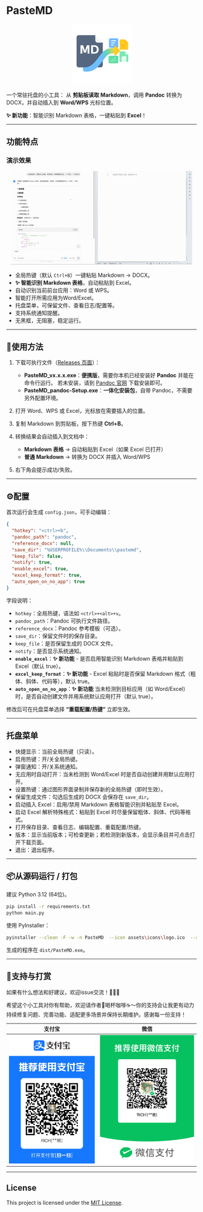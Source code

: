 # PasteMD
<p align="center">
  <img src="assets/icons/logo.png" alt="PasteMD" width="160" height="160">
</p>

一个常驻托盘的小工具：
从 **剪贴板读取 Markdown**，调用 **Pandoc** 转换为 DOCX，并自动插入到 **Word/WPS** 光标位置。

**✨ 新功能**：智能识别 Markdown 表格，一键粘贴到 **Excel**！

---

## 功能特点

### 演示效果

<p align="center">
  <img src="docs/demo.gif" alt="演示动图" width="480">
</p>

* 全局热键（默认 `Ctrl+B`）一键粘贴 Markdown → DOCX。
* **✨ 智能识别 Markdown 表格**，自动粘贴到 Excel。
* 自动识别当前前台应用：Word 或 WPS。
* 智能打开所需应用为Word/Excel。
* 托盘菜单，可保留文件、查看日志/配置等。
* 支持系统通知提醒。
* 无黑框，无阻塞，稳定运行。

---

## 🚀使用方法

1. 下载可执行文件（[Releases 页面](https://github.com/RICHQAQ/PasteMD/releases/)）：

   * **PasteMD\_vx.x.x.exe**：**便携版**，需要你本机已经安装好 **Pandoc** 并能在命令行运行。
   若未安装，请到 [Pandoc 官网](https://pandoc.org/installing.html) 下载安装即可。
   * **PasteMD\_pandoc-Setup.exe**：**一体化安装包**，自带 Pandoc，不需要另外配置环境。

2. 打开 Word、WPS 或 Excel，光标放在需要插入的位置。

3. 复制 Markdown 到剪贴板，按下热键 **Ctrl+B**。

4. 转换结果会自动插入到文档中：
   - **Markdown 表格** → 自动粘贴到 Excel（如果 Excel 已打开）
   - **普通 Markdown** → 转换为 DOCX 并插入 Word/WPS

5. 右下角会提示成功/失败。

---

## ⚙️配置

首次运行会生成 `config.json`，可手动编辑：

```json
{
  "hotkey": "<ctrl>+b",
  "pandoc_path": "pandoc",
  "reference_docx": null,
  "save_dir": "%USERPROFILE%\\Documents\\pastemd",
  "keep_file": false,
  "notify": true,
  "enable_excel": true,
  "excel_keep_format": true,
  "auto_open_on_no_app": true
}
```

字段说明：

* `hotkey`：全局热键，语法如 `<ctrl>+<alt>+v`。
* `pandoc_path`：Pandoc 可执行文件路径。
* `reference_docx`：Pandoc 参考模板（可选）。
* `save_dir`：保留文件时的保存目录。
* `keep_file`：是否保留生成的 DOCX 文件。
* `notify`：是否显示系统通知。
* **`enable_excel`**：**✨ 新功能** - 是否启用智能识别 Markdown 表格并粘贴到 Excel（默认 true）。
* **`excel_keep_format`**：**✨ 新功能** - Excel 粘贴时是否保留 Markdown 格式（粗体、斜体、代码等），默认 true。
* **`auto_open_on_no_app`**：**✨ 新功能** 当未检测到目标应用（如 Word/Excel）时，是否自动创建文件并用系统默认应用打开（默认 true）。

修改后可在托盘菜单选择 **“重载配置/热键”** 立即生效。

---

## 托盘菜单

* 快捷显示：当前全局热键（只读）。
* 启用热键：开/关全局热键。
* 弹窗通知：开/关系统通知。
* 无应用时自动打开：当未检测到 Word/Excel 时是否自动创建并用默认应用打开。
* 设置热键：通过图形界面录制并保存新的全局热键（即时生效）。
* 保留生成文件：勾选后生成的 DOCX 会保存在 `save_dir`。
* 启动插入 Excel：启用/禁用 Markdown 表格智能识别并粘贴至 Excel。
* 启动 Excel 解析特殊格式：粘贴到 Excel 时尽量保留粗体、斜体、代码等格式。
* 打开保存目录、查看日志、编辑配置、重载配置/热键。
* 版本：显示当前版本；可检查更新；若检测到新版本，会显示条目并可点击打开下载页面。
* 退出：退出程序。

---

## 📦从源码运行 / 打包

建议 Python 3.12 (64位)。

```bash
pip install -r requirements.txt
python main.py
```

使用 PyInstaller：

```bash
pyinstaller --clean -F -w -n PasteMD  --icon assets\icons\logo.ico  --add-data "assets\icons;assets\icons" --hidden-import plyer.platforms.win.notification  main.py
```

生成的程序在 `dist/PasteMD.exe`。

---

## 🍵支持与打赏

如果有什么想法和好建议，欢迎issue交流！🤯🤯🤯

希望这个小工具对你有帮助，欢迎请作者👻喝杯咖啡☕～你的支持会让我更有动力持续修复问题、完善功能、适配更多场景并保持长期维护。感谢每一份支持！

| 支付宝 | 微信 |
| --- | --- |
| ![支付宝打赏](docs/pay/Alipay.jpg) | ![微信打赏](docs/pay/Weixinpay.png) |


---

## License

This project is licensed under the [MIT License](LICENSE).
